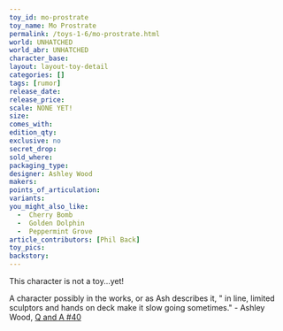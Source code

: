 ```yaml
---
toy_id: mo-prostrate
toy_name: Mo Prostrate
permalink: /toys-1-6/mo-prostrate.html
world: UNHATCHED
world_abr: UNHATCHED
character_base: 
layout: layout-toy-detail
categories: []
tags: [rumor]
release_date: 
release_price: 
scale: NONE YET!
size: 
comes_with: 
edition_qty: 
exclusive: no
secret_drop:
sold_where: 
packaging_type: 
designer: Ashley Wood
makers: 
points_of_articulation: 
variants: 
you_might_also_like:
  -  Cherry Bomb
  -  Golden Dolphin
  -  Peppermint Grove   
article_contributors: [Phil Back]
toy_pics:
backstory:
---
```

This character is not a toy...yet! 

A character possibly in the works, or as Ash describes it, " in line, limited sculptors and hands on deck make it slow going sometimes." - Ashley Wood, <a href="https://www.worldofthreea.com/threea-production-blog/qa40" target="_blank">Q and A #40</a> 